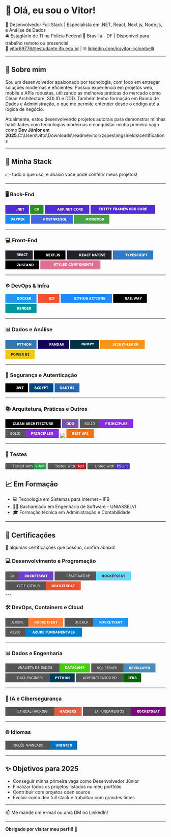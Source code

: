 # 👋 Olá, eu sou o Vitor!

🎯 Desenvolvedor Full Stack | Especialista em .NET, React, Next.js, Node.js, e Análise de Dados  
🚔 Estagiário de TI na Polícia Federal
📍 Brasília - DF | Disponível para trabalho remoto ou presencial  
📧 vitor69776@estudante.ifb.edu.br | 🌐 [linkedin.com/in/vitor-colombelli](https://linkedin.com/in/vitor-colombelli)  

---

## 🚀 Sobre mim

Sou um desenvolvedor apaixonado por tecnologia, com foco em entregar soluções modernas e eficientes. Possuo experiência em projetos web, mobile e APIs robustas, utilizando as melhores práticas do mercado como Clean Architecture, SOLID e DDD. Também tenho formação em Banco de Dados e Administração, o que me permite entender desde o código até a lógica de negócio.

Atualmente, estou desenvolvendo projetos autorais para demonstrar minhas habilidades com tecnologias modernas e conquistar minha primeira vaga como **Dev Júnior em 2025**.C:\Users\vitto\Downloads\readme\vitorxzspes\imgshields\certifications

---

## 🧰 Minha Stack

👉 tudo o que uso, e abaixo você pode conferir meus projetos!

---

### 🖥️ Back-End

<div align="left">
  <img src="imgshields/back-end/dotnet.png/" />
  <img src="imgshields/back-end/csharp.png/" />
  <img src="imgshields/back-end/aspdotnet.png/" />
  <img src="imgshields/back-end/ef.png/" />
  <img src="imgshields/back-end/dapper.png" />
  <img src="imgshields/back-end/psql.png/" />
  <img src="imgshields/back-end/mongodb.png/" />
</div>

---

### 💻 Front-End

<div align="left">
  <img src="imgshields/front-end/react.png/" />
  <img src="imgshields/front-end/next.png/" />
  <img src="imgshields/front-end/rn.png/" />
  <img src="imgshields/front-end/ts.png/" />
  <img src="imgshields/front-end/zustand.png/" />
  <img src="imgshields/front-end/sc.png/" />
</div>

---

### ⚙️ DevOps & Infra

<div align="left">
  <img src="imgshields/devops-infra/docker.png" />
  <img src="imgshields/devops-infra/git.png" />
  <img src="imgshields/devops-infra/github actions.png" />
  <img src="imgshields/devops-infra/railway.png" />
  <img src="imgshields/devops-infra/render.png" />
</div>

---

### 📊 Dados e Análise

<div align="left">
  <img src="imgshields/data-analysis/python.png" />
  <img src="imgshields/data-analysis/pandas.png" />
  <img src="imgshields/data-analysis/numpy.png" />
  <img src="imgshields/data-analysis/scikit.png" />
  <img src="imgshields/data-analysis/power-bi.png" />
</div>

---

### 🔐 Segurança e Autenticação

<div align="left">
  <img src="imgshields/security/jwt.png" />
  <img src="imgshields/security/bcrypt.png" />
  <img src="imgshields/security/oauth2.png" />
</div>

---

### 📚 Arquitetura, Práticas e Outros

<div align="left">
  <img src="imgshields/arch/clean.png" />
  <img src="imgshields/arch/ddd.png" />
  <img src="imgshields/arch/solid.png" />
  <img src="imgshields/arch/principles.png" />
  <img src="imgshields/arch/websockets.png" />
  <img src="imgshields/arch/rest.png" />
</div>

---

### 🧪 Testes

<div align="left">
  <img src="imgshields/tests/xunit.png"/>
  <img src="imgshields/tests/jest.png"/>
  <img src="imgshields/tests/eslint.png"/>
</div>

## 📈 Em Formação

- 💻 Tecnologia em Sistemas para Internet – IFB
- 🧑‍🔬 Bacharelado em Engenharia de Software - UNIASSELVI  
- 🎓 Formação técnica em Administração e Contabilidade  

---

## 🏅 Certificações

💪 algumas certificações que possuo, confira abaixo!

### 💻 Desenvolvimento e Programação

<div align="left">
  <img src="imgshields/certifications/csharp.png"/>
  <img src="imgshields/certifications/react_native.png"/>
  <img src="imgshields/certifications/git.png"/>
</div>
---

### 🛠️ DevOps, Containers e Cloud

<div align="left">
  <img src="imgshields/certifications/devops.png"/>
  <img src="imgshields/certifications/docker.png"/>
  <img src="imgshields/certifications/az900.png"/>
</div>

---

### 📊 Dados e Engenharia

<div align="left">
  <img src="imgshields/certifications/data_analysis.png"/>
  <img src="imgshields/certifications/sql_server.png"/>
  <img src="imgshields/certifications/data_engineer.png"/>
  <img src="imgshields/certifications/dba.png"/>
</div>

---

### 🤖 IA e Cibersegurança

<div align="left">
  <img src="imgshields/certifications/ethical.png"/>
  <img src="imgshields/certifications/ia fundamentos.png"/>
</div>

---

### 🌐 Idiomas

<div align="left">
  <img src="imgshields/certifications/ingles.png"/>
</div>

---

## ✨ Objetivos para 2025

- Conseguir minha primeira vaga como Desenvolvedor Júnior
- Finalizar todos os projetos listados no meu portfólio
- Contribuir com projetos open source
- Evoluir como dev full stack e trabalhar com grandes times

---

📫 Me mande um e-mail ou uma DM no LinkedIn!

---

**Obrigado por visitar meu perfil! 🚀**
